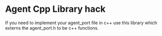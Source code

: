 Agent Cpp Library hack
======================

If you need to implement your agent_port file in c++ use this library
which externs the agent_port.h to be c++ functions.
